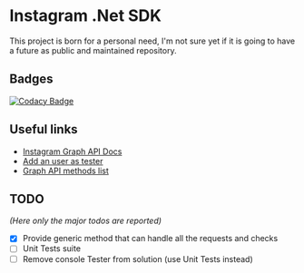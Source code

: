 # Instagram .Net SDK

This project is born for a personal need, I'm not sure yet if it is going to have a future as public and maintained repository.

## Badges
[![Codacy Badge](https://api.codacy.com/project/badge/Grade/fb7b73bb906a4d17ac652a31e071023e)](https://www.codacy.com/gh/SubPixel-it/instagram-sdk-dotnet?utm_source=github.com&amp;utm_medium=referral&amp;utm_content=SubPixel-it/instagram-sdk-dotnet&amp;utm_campaign=Badge_Grade)

## Useful links
*   [Instagram Graph API Docs](https://developers.facebook.com/docs/instagram-api)
*   [Add an user as tester](https://developers.facebook.com/docs/instagram-basic-display-api/getting-started)
*   [Graph API methods list](https://developers.facebook.com/docs/instagram-basic-display-api/reference)

## TODO
_(Here only the major todos are reported)_
*   [x] Provide generic method that can handle all the requests and checks
*   [ ] Unit Tests suite
*   [ ] Remove console Tester from solution (use Unit Tests instead)